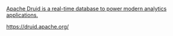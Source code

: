 [Apache Druid is a real-time database to power modern analytics applications.](https://druid.apache.org/)

https://druid.apache.org/